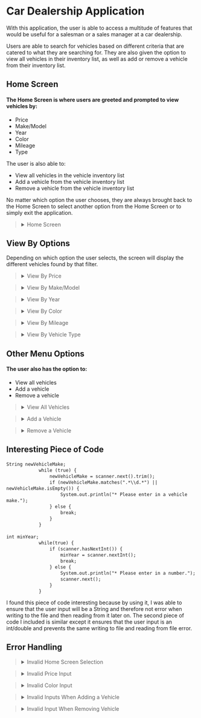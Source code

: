 ﻿# Car Dealership Application

With this application, the user is able to access a multitude of features that would be useful for a salesman or a sales manager at a car dealership.

Users are able to search for vehicles based on different criteria that are catered to what they are searching for. They are also given the option to view
all vehicles in their inventory list, as well as add or remove a vehicle from their inventory list.
## Home Screen

#### The Home Screen is where users are greeted and prompted to view vehicles by:

- Price
- Make/Model
- Year
- Color
- Mileage
- Type

The user is also able to:
- View all vehicles in the vehicle inventory list
- Add a vehicle from the vehicle inventory list
- Remove a vehicle from the vehicle inventory list

No matter which option the user chooses, they are always brought back to the Home Screen to select another option 
from the Home Screen or to simply exit the application.

><details>
><summary> Home Screen </summary>
>
> ![HomeScreen](https://github.com/alyu15/WorkshopFour_CarDealership/blob/7ebdbb6f6f3bc52754ba5135c97ff4f1133409b4/Images/HomeScreen.PNG)
> 
></details>

## View By Options

Depending on which option the user selects, the screen will display the different vehicles found by that filter.

><details>
><summary> View By Price </summary>
>
> #### If the user chooses 'View By Price', they are prompted to:
> - Enter in the minimum price of the vehicle they are searching for
> - Enter in the maximum price of the vehicle they are searching for
> 
> Afterwards, the vehicles found in the inventory list are displayed pertaining to the price range the user entered in.
>><details>
>><summary> Viewing By Price </summary>
>>
>> ![ByPrice](https://github.com/alyu15/WorkshopFour_CarDealership/blob/7ebdbb6f6f3bc52754ba5135c97ff4f1133409b4/Images/ByPrice.PNG)
>></details> 
></details>

><details>
><summary> View By Make/Model </summary>
>
> #### If the user chooses 'View By Make/Model', they are prompted to:
> - Enter in the make of the vehicle they are searching for
> - Enter in the model of the vehicle they are searching for
>
> Afterwards, the vehicles found in the inventory list are displayed pertaining to the make and model the user entered in.
>><details>
>><summary> Viewing By Make/Model </summary>
>>
>> ![ByMakeModel](https://github.com/alyu15/WorkshopFour_CarDealership/blob/7ebdbb6f6f3bc52754ba5135c97ff4f1133409b4/Images/ByMakeModel.PNG)
>></details> 
></details>

><details>
><summary> View By Year </summary>
>
> #### If the user chooses 'View By Year', they are prompted to:
> - Enter in the minimum year of the vehicle they are searching for
> - Enter in the maximum year of the vehicle they are searching for
>
> Afterwards, the vehicles found in the inventory list are displayed pertaining to the year range the user entered in.
>><details>
>><summary> Viewing By Year </summary>
>>
>> ![ByYear](https://github.com/alyu15/WorkshopFour_CarDealership/blob/7ebdbb6f6f3bc52754ba5135c97ff4f1133409b4/Images/ByYear.PNG)
>></details> 
></details>

><details>
><summary> View By Color </summary>
>
> #### If the user chooses 'View By Color', they are prompted to:
> - Enter in the color of the vehicle they are searching for
>
> Afterwards, the vehicles found in the inventory list are displayed pertaining to the color the user entered in.
>><details>
>><summary> Viewing By Color </summary>
>>
>> ![ByColor](https://github.com/alyu15/WorkshopFour_CarDealership/blob/7ebdbb6f6f3bc52754ba5135c97ff4f1133409b4/Images/ByColor.PNG)
>></details> 
></details>

><details>
><summary> View By Mileage </summary>
>
> #### If the user chooses 'View By Mileage', they are prompted to:
> - Enter in the minimum mileage of the vehicle they are searching for
> - Enter in the maximum mileage of the vehicle they are searching for
>
> Afterwards, the vehicles found in the inventory list are displayed pertaining to the mileage range the user entered in.
>><details>
>><summary> Viewing By Mileage </summary>
>>
>> ![ByMileage](https://github.com/alyu15/WorkshopFour_CarDealership/blob/7ebdbb6f6f3bc52754ba5135c97ff4f1133409b4/Images/ByMileage.PNG)
>></details> 
></details>

><details>
><summary> View By Vehicle Type </summary>
>
> #### If the user chooses 'View By Type', they are prompted to:
> - Enter in the type of the vehicle they are searching for
>
> Afterwards, the vehicles found in the inventory list are displayed pertaining to the vehicle type the user entered in.
>><details>
>><summary> Viewing By Vehicle Type </summary>
>>
>> ![ByType](https://github.com/alyu15/WorkshopFour_CarDealership/blob/7ebdbb6f6f3bc52754ba5135c97ff4f1133409b4/Images/ByType.PNG)
>></details> 
></details>


## Other Menu Options

#### The user also has the option to:
- View all vehicles
- Add a vehicle
- Remove a vehicle

><details>
><summary> View All Vehicles </summary>
>
> #### If the user chooses 'View All Vehicles', they are shown the current list of vehicles in the dealership's inventory.
>
>><details>
>><summary> Viewing All Vehicles </summary>
>>
>> ![AllVehicles](https://github.com/alyu15/WorkshopFour_CarDealership/blob/7ebdbb6f6f3bc52754ba5135c97ff4f1133409b4/Images/AllVehicles.PNG)
>></details> 
></details>

><details>
><summary> Add a Vehicle </summary>
>
> #### If the user chooses 'Add a Vehicle', they are prompted to:
> - Enter in the VIN of the vehicle
> - Enter in the Year of the vehicle
> - Enter in the vehicle make
> - Enter in the vehicle model
> - Enter in the vehicle type
> - Enter in the color of the vehicle
> - Enter in the mileage of the vehicle
> - Enter in the price of the vehicle
> 
> The application will then use these inputs to register the new vehicle into the dealership's inventory list. 
> In addition, the user is given a confirmation message ensuring that the vehicle was successfully added.
>
>><details>
>><summary> Adding a Vehicle </summary>
>>
>> ![AddVehicle](https://github.com/alyu15/WorkshopFour_CarDealership/blob/7ebdbb6f6f3bc52754ba5135c97ff4f1133409b4/Images/AddVehicle.PNG)
>></details> 
>
>><details>
>><summary> After Adding a Vehicle </summary>
>>
>> ![AfterAdding](https://github.com/alyu15/WorkshopFour_CarDealership/blob/7ebdbb6f6f3bc52754ba5135c97ff4f1133409b4/Images/AfterAdding.PNG)
>></details> 
></details>

><details>
><summary> Remove a Vehicle </summary>
>
> #### If the user chooses 'Remove a Vehicle', they are prompted to:
> - Enter in the VIN of the vehicle they would like to remove
> The application will then look for the VIN of the vehicle provided to remove that vehicle from the dealership's inventory list.
> Afterwards, the user is given a confirmation message ensuring the vehicle was successfully removed.
>
>><details>
>><summary> Removing a Vehicle </summary>
>>
>> ![RemoveVehicle](https://github.com/alyu15/WorkshopFour_CarDealership/blob/7ebdbb6f6f3bc52754ba5135c97ff4f1133409b4/Images/RemoveVehicle.PNG)
>></details>
>
>><details>
>><summary> After Removing a Vehicle </summary>
>>
>> ![AfterRemoving](https://github.com/alyu15/WorkshopFour_CarDealership/blob/7ebdbb6f6f3bc52754ba5135c97ff4f1133409b4/Images/AfterRemoving.PNG)
>></details> 
></details>

## Interesting Piece of Code
```
String newVehicleMake;
            while (true) {
                newVehicleMake = scanner.next().trim();
                if (newVehicleMake.matches(".*\\d.*") || newVehicleMake.isEmpty()) {
                    System.out.println("* Please enter in a vehicle make.");
                } else {
                    break;
                }
            }
            
int minYear;
            while(true) {
                if (scanner.hasNextInt()) {
                    minYear = scanner.nextInt();
                    break;
                } else {
                    System.out.println("* Please enter in a number.");
                    scanner.next();
                }
            }
```

I found this piece of code interesting because by using it, I was able to ensure that the user input will be a String and 
therefore not error when writing to the file and then reading from it later on. The second piece of code I included is similar
except it ensures that the user input is an int/double and prevents the same writing to file and reading from file error.

## Error Handling

><details>
><summary> Invalid Home Screen Selection </summary>
>
> ![Error1](https://github.com/alyu15/WorkshopFour_CarDealership/blob/7ebdbb6f6f3bc52754ba5135c97ff4f1133409b4/Images/ErrorHandle1.PNG)
>
></details>

><details>
><summary> Invalid Price Input </summary>
>
> ![Error2](https://github.com/alyu15/WorkshopFour_CarDealership/blob/7ebdbb6f6f3bc52754ba5135c97ff4f1133409b4/Images/ErrorHandle2.PNG)
>
></details>

><details>
><summary> Invalid Color Input </summary>
>
> ![Error3](https://github.com/alyu15/WorkshopFour_CarDealership/blob/7ebdbb6f6f3bc52754ba5135c97ff4f1133409b4/Images/ErrorHandle3.PNG)
>
></details>

><details>
><summary> Invalid Inputs When Adding a Vehicle </summary>
>
> ![Error4](https://github.com/alyu15/WorkshopFour_CarDealership/blob/7ebdbb6f6f3bc52754ba5135c97ff4f1133409b4/Images/ErrorHandle4.PNG)
>
></details>

><details>
><summary> Invalid Input When Removing Vehicle </summary>
>
> ![Error5](https://github.com/alyu15/WorkshopFour_CarDealership/blob/7ebdbb6f6f3bc52754ba5135c97ff4f1133409b4/Images/ErrorHandle5.PNG)
>
></details>
